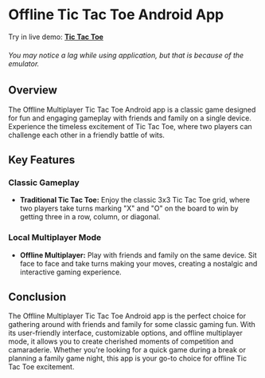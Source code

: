 # Offline Tic Tac Toe Android App

Try in live demo: [**Tic Tac Toe**](https://appetize.io/app/5wxuojfenl6vciabst4ku6iaiu?device=pixel4&osVersion=11.0&scale=75)

###### You may notice a lag while using application, but that is because of the emulator.

## Overview

The Offline Multiplayer Tic Tac Toe Android app is a classic game designed for fun and engaging gameplay with friends and family on a single device. Experience the timeless excitement of Tic Tac Toe, where two players can challenge each other in a friendly battle of wits.

## Key Features

### Classic Gameplay

- **Traditional Tic Tac Toe:** Enjoy the classic 3x3 Tic Tac Toe grid, where two players take turns marking "X" and "O" on the board to win by getting three in a row, column, or diagonal.

### Local Multiplayer Mode

- **Offline Multiplayer:** Play with friends and family on the same device. Sit face to face and take turns making your moves, creating a nostalgic and interactive gaming experience.

## Conclusion

The Offline Multiplayer Tic Tac Toe Android app is the perfect choice for gathering around with friends and family for some classic gaming fun. With its user-friendly interface, customizable options, and offline multiplayer mode, it allows you to create cherished moments of competition and camaraderie. Whether you're looking for a quick game during a break or planning a family game night, this app is your go-to choice for offline Tic Tac Toe excitement.
